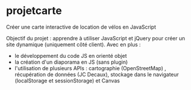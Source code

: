 # projetcarte
Créer une carte interactive de location de vélos en JavaScript

Objectif du projet : apprendre à utiliser JavaScript et jQuery pour créer un site dynamique (uniquement côté client).
Avec en plus :
- le développement du code JS en orienté objet
- la création d'un diaporama en JS (sans plugin)
- l'utilisation de plusieurs APIs : cartographie (OpenStreetMap) , récupération de données (JC Decaux), stockage dans le navigateur (localStorage et sessionStorage) et Canvas
